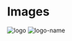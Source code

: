 # Images
![logo](https://user-images.githubusercontent.com/56213740/141330173-032c7725-39a0-4d08-a02d-3a86a6cd7683.png)
![logo-name](https://user-images.githubusercontent.com/56213740/141330186-0c78c746-bea7-4eb9-ad56-0d09b366ea42.png)

